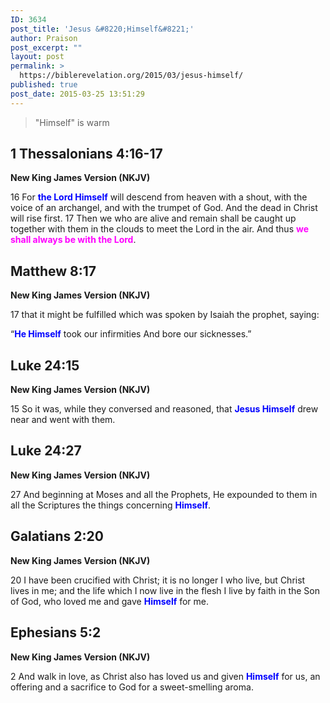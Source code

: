 ```yaml
---
ID: 3634
post_title: 'Jesus &#8220;Himself&#8221;'
author: Praison
post_excerpt: ""
layout: post
permalink: >
  https://biblerevelation.org/2015/03/jesus-himself/
published: true
post_date: 2015-03-25 13:51:29
---
```

<blockquote>"Himself" is warm</blockquote>
<h2><strong>1 Thessalonians 4:16-17</strong></h2>
<strong>New King James Version (NKJV)</strong>

16 For <span style="color: #0000ff;"><strong>the Lord Himself</strong></span> will descend from heaven with a shout, with the voice of an archangel, and with the trumpet of God. And the dead in Christ will rise first. 17 Then we who are alive and remain shall be caught up together with them in the clouds to meet the Lord in the air. And thus <span style="color: #ff00ff;"><strong>we shall always be with the Lord</strong></span>.
<h2><strong>Matthew 8:17</strong></h2>
<strong>New King James Version (NKJV)</strong>

17 that it might be fulfilled which was spoken by Isaiah the prophet, saying:

“<span style="color: #0000ff;"><strong>He Himself</strong></span> took our infirmities
And bore our sicknesses.”
<h2><strong>Luke 24:15</strong></h2>
<strong>New King James Version (NKJV)</strong>

15 So it was, while they conversed and reasoned, that <span style="color: #0000ff;"><strong>Jesus Himself</strong></span> drew near and went with them.
<h2><strong>Luke 24:27</strong></h2>
<strong>New King James Version (NKJV)</strong>

27 And beginning at Moses and all the Prophets, He expounded to them in all the Scriptures the things concerning <span style="color: #0000ff;"><strong>Himself</strong></span>.
<h2><strong>Galatians 2:20</strong></h2>
<strong>New King James Version (NKJV)</strong>

20 I have been crucified with Christ; it is no longer I who live, but Christ lives in me; and the life which I now live in the flesh I live by faith in the Son of God, who loved me and gave <span style="color: #0000ff;"><strong>Himself</strong> </span>for me.
<h2><strong>Ephesians 5:2</strong></h2>
<strong>New King James Version (NKJV)</strong>

2 And walk in love, as Christ also has loved us and given <span style="color: #0000ff;"><strong>Himself</strong> </span>for us, an offering and a sacrifice to God for a sweet-smelling aroma.